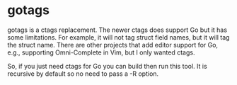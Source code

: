 gotags
======

gotags is a ctags replacement. The newer ctags does support Go but it has some
limitations. For example, it will not tag struct field names, but it will tag
the struct name. There are other projects that add editor support for Go, e.g.,
supporting Omni-Complete in Vim, but I only wanted ctags.

So, if you just need ctags for Go you can build then run this tool. It is
recursive by default so no need to pass a -R option.
